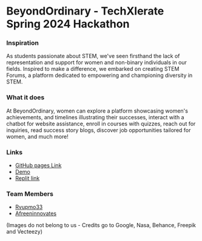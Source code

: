 # BeyondOrdinary - TechXlerate Spring 2024 Hackathon

### Inspiration
As students passionate about STEM, we've seen firsthand the lack of representation and support for women and non-binary individuals in our fields. Inspired to make a difference, we embarked on creating STEM Forums, a platform dedicated to empowering and championing diversity in STEM.

### What it does
At BeyondOrdinary, women can explore a platform showcasing women's achievements, and timelines illustrating their successes, interact with a chatbot for website assistance, enroll in courses with quizzes, reach out for inquiries, read success story blogs, discover job opportunities tailored for women, and much more!

### Links

- [GitHub pages Link](https://rvupmo33.github.io/beyond-ordinary/)
- [Demo](https://www.youtube.com/watch?v=xDSB3TSntk8)
- [Replit link](https://replit.com/@rvupmo33/TechXcelerate-2024-Spring-Hackathon)

### Team Members
- [Rvupmo33](https://github.com/rvupmo33)
- [Afreeninnovates](https://github.com/afreeninnovates)


(Images do not belong to us - Credits go to Google, Nasa, Behance, Freepik and Vecteezy)
